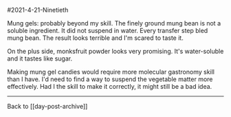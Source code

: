 #2021-4-21-Ninetieth

Mung gels: probably beyond my skill.  The finely ground mung bean is not a soluble ingredient.  It did not suspend in water.  Every transfer step bled mung bean.  The result looks terrible and I'm scared to taste it.

On the plus side, monksfruit powder looks very promising.  It's water-soluble and it tastes like sugar.

Making mung gel candies would require more molecular gastronomy skill than I have.  I'd need to find a way to suspend the vegetable matter more effectively.  Had I the skill to make it correctly, it might still be a bad idea.

---
Back to [[day-post-archive]]